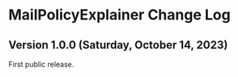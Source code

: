 # MailPolicyExplainer Change Log

## Version 1.0.0 (Saturday, October 14, 2023)
First public release.
